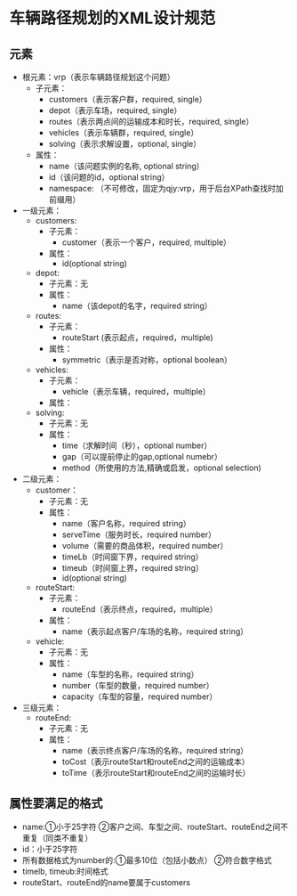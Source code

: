 # 车辆路径规划的XML设计规范
## 元素
- 根元素：vrp（表示车辆路径规划这个问题）
  - 子元素：
    - customers（表示客户群，required, single）
    - depot（表示车场，required, single）
    - routes（表示两点间的运输成本和时长，required, single）
    - vehicles（表示车辆群，required, single）
    - solving（表示求解设置，optional, single）
  - 属性：
    - name（该问题实例的名称, optional string） 
    - id（该问题的id，optional string）
    - namespace: （不可修改，固定为qjy:vrp，用于后台XPath查找时加前缀用）
- 一级元素：
  - customers:
    - 子元素：
      - customer（表示一个客户，required, multiple）
    - 属性：
      - id(optional string)
  - depot:
    - 子元素：无
    - 属性：
      - name（该depot的名字，required string）
  - routes:
    - 子元素：
      - routeStart (表示起点，required，multiple)
    - 属性：
      - symmetric（表示是否对称，optional boolean）
  - vehicles:
    - 子元素：
      - vehicle（表示车辆，required，multiple）
    - 属性：
  - solving:
    - 子元素：无
    - 属性：
      - time（求解时间（秒），optional number）
      - gap（可以提前停止的gap,optional numebr）
      - method（所使用的方法,精确或启发，optional selection)
- 二级元素：
  - customer：
    - 子元素：无
    - 属性：
      - name（客户名称，required string）
      - serveTime（服务时长，required number）
      - volume（需要的商品体积，required number）
      - timeLb（时间窗下界，required string）
      - timeub（时间窗上界，required string）
      - id(optional string)
  - routeStart:
    - 子元素：
      - routeEnd（表示终点，required，multiple）
    - 属性：
      - name（表示起点客户/车场的名称，required string）
  - vehicle:
    - 子元素：无
    - 属性：
      - name（车型的名称，required string）
      - number（车型的数量，required number）
      - capacity（车型的容量，required number）
- 三级元素：
  - routeEnd:
    - 子元素：无
    - 属性：
      - name（表示终点客户/车场的名称，required string）
      - toCost（表示routeStart和routeEnd之间的运输成本）
      - toTime（表示routeStart和routeEnd之间的运输时长）

## 属性要满足的格式
- name:①小于25字符 ②客户之间、车型之间、routeStart、routeEnd之间不重复（同类不重复）
- id：小于25字符
- 所有数据格式为number的:①最多10位（包括小数点） ②符合数字格式
- timelb, timeub:时间格式
- routeStart、routeEnd的name要属于customers